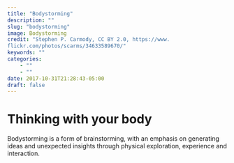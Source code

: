 ```yaml
---
title: "Bodystorming"
description: ""
slug: "bodystorming"
image: Bodystorming
credit: "Stephen P. Carmody, CC BY 2.0, https://www.flickr.com/photos/scarms/34633589670/"
keywords: ""
categories:
    - ""
    - ""
date: 2017-10-31T21:28:43-05:00
draft: false
---
```

# Thinking with your body

Bodystorming is a form of brainstorming, with an emphasis on generating ideas and unexpected insights through physical exploration, experience and interaction. 
